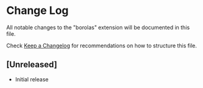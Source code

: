 # Change Log

All notable changes to the "borolas" extension will be documented in this file.

Check [Keep a Changelog](http://keepachangelog.com/) for recommendations on how to structure this file.

## [Unreleased]

- Initial release
